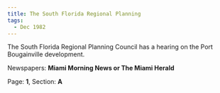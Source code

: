 ```yaml
---  
title: The South Florida Regional Planning  
tags:  
  - Dec 1982  
---  
```

  
The South Florida Regional Planning Council has a hearing on the Port Bougainville development.  
  
Newspapers: **Miami Morning News or The Miami Herald**  
  
Page: **1**, Section: **A** 
